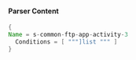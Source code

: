 #### Parser Content
```Java
{
Name = s-common-ftp-app-activity-3
  Conditions = [ """]list """ ]
}
```